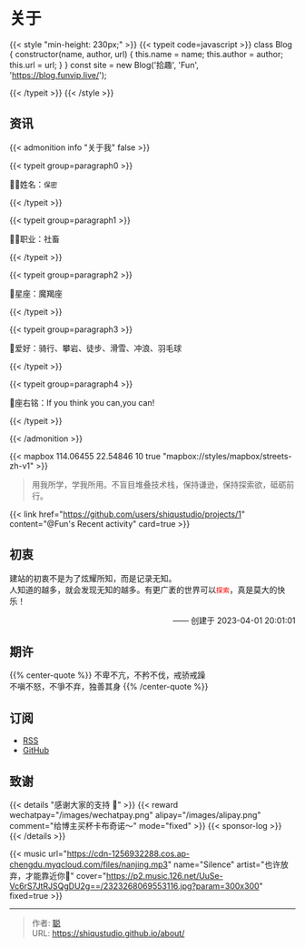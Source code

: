 # 关于


{{< style "min-height: 230px;" >}}
{{< typeit code=javascript >}}
class Blog {
  constructor(name, author, url) {
    this.name = name;
    this.author = author;
    this.url = url;
  }
}
const site = new Blog('拾趣', 'Fun', 'https://blog.funvip.live/');
<!--console.log(site.name);-->
{{< /typeit >}}
{{< /style >}}

## 资讯

<!--[![Follow me on GitHub](https://img.shields.io/github/followers/Lruihao.svg?style=social&label=Followers)](https://github.com/shiqustudio)--> 

{{< admonition info "关于我" false >}}

{{< typeit group=paragraph0 >}}

👨‍💼姓名：`保密`

{{< /typeit >}}

{{< typeit group=paragraph1 >}}

👨‍💻职业：社畜

{{< /typeit >}}

{{< typeit group=paragraph2 >}}

📝星座：魔羯座

{{< /typeit >}}

{{< typeit group=paragraph3 >}}

📝爱好：骑行、攀岩、徒步、滑雪、冲浪、羽毛球

{{< /typeit >}}

{{< typeit group=paragraph4 >}}

📝座右铭：If you think you can,you can!

{{< /typeit >}}

{{< /admonition >}}

{{< mapbox 114.06455  22.54846 10 true "mapbox://styles/mapbox/streets-zh-v1" >}}

> 用我所学，学我所用。不盲目堆叠技术栈，保持谦逊，保持探索欲，砥砺前行。

{{< link href="https://github.com/users/shiqustudio/projects/1" content="@Fun's Recent activity" card=true >}}

## 初衷

建站的初衷不是为了炫耀所知，而是记录无知。  
人知道的越多，就会发现无知的越多。有更广袤的世界可以<font color = red>``探索``</font>，真是莫大的快乐！

<p style="text-align: right;font-size: 100%;" >—— 创建于 2023-04-01 20:01:01</p>

## 期许

{{% center-quote %}} 
不卑不亢，不矜不伐，戒骄戒躁  
不嗔不怒，不爭不弃，独善其身
{{% /center-quote %}}

## 订阅

- [RSS](https://blog.funvip.live/index.xml)
- [GitHub](https://github.com/shiqustudio)

## 致谢

{{< details "感谢大家的支持 🙏" >}}
{{< reward wechatpay="/images/wechatpay.png" alipay="/images/alipay.png" comment="给博主买杯卡布奇诺～" mode="fixed" >}}
{{< sponsor-log >}}
{{< /details >}}

{{< music url="https://cdn-1256932288.cos.ap-chengdu.myqcloud.com/files/nanjing.mp3" name="Silence" artist="也许放弃，才能靠近你🎵" cover="https://p2.music.126.net/UuSe-Vc6rS7JtRJSQgDU2g==/2323268069553116.jpg?param=300x300" fixed=true >}}


---

> 作者: [聪](/about)  
> URL: https://shiqustudio.github.io/about/  

